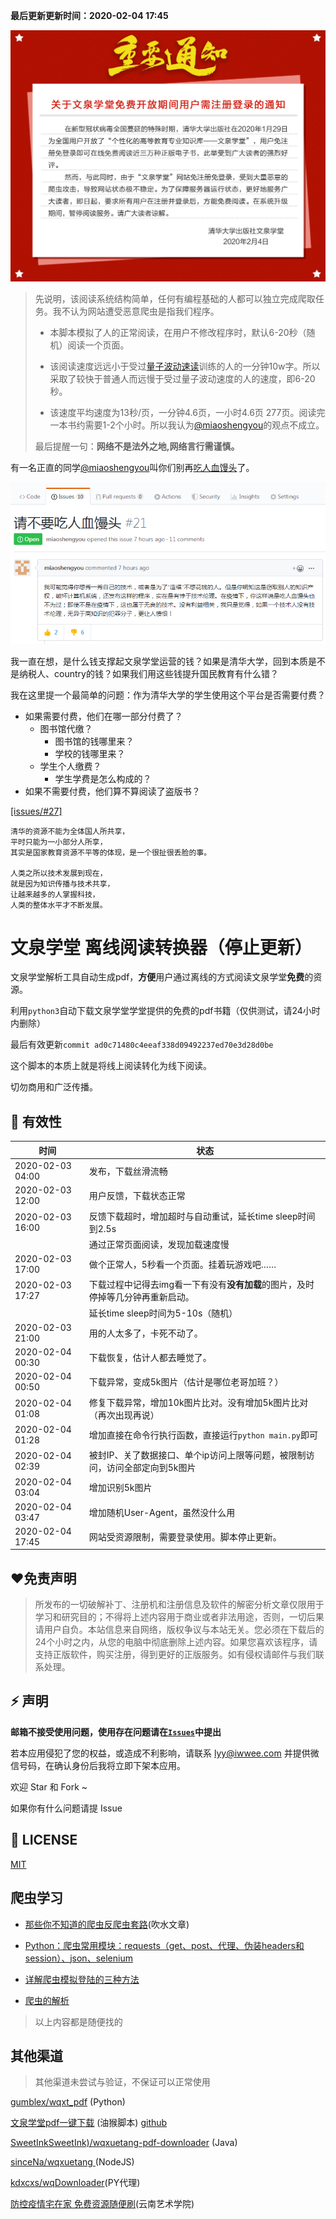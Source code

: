 **最后更新更新时间：2020-02-04 17:45**



![](notice.jpeg)





> 先说明，该阅读系统结构简单，任何有编程基础的人都可以独立完成爬取任务。我不认为网站遭受恶意爬虫是指我们程序。
>
> - 本脚本模拟了人的正常阅读，在用户不修改程序时，默认6-20秒（随机）阅读一个页面。
>
> - 该阅读速度远远小于受过[量子波动速读](https://baike.baidu.com/item/量子波动速读/4641373?fr=aladdin)训练的人的一分钟10w字。所以采取了较快于普通人而远慢于受过量子波动速度的人的速度，即6-20秒。
>
> - 该速度平均速度为13秒/页，一分钟4.6页，一小时4.6页 277页。阅读完一本书约需要1-2个小时。所以我认为[@miaoshengyou](https://github.com/miaoshengyou)的观点不成立。
>
> 最后提醒一句：**网络不是法外之地,网络言行需谨慎。**





有一名正直的同学[@miaoshengyou](https://github.com/miaoshengyou)叫你们别再[吃人血馒头](https://github.com/kajweb/wqxuetang_downloader/issues/21)了。

![](zhengzhi.png)

我一直在想，是什么钱支撑起文泉学堂运营的钱？如果是清华大学，回到本质是不是纳税人、country的钱？如果我们用这些钱提升国民教育有什么错？

我在这里提一个最简单的问题：作为清华大学的学生使用这个平台是否需要付费？

- 如果需要付费，他们在哪一部分付费了？
  - 图书馆代缴？
    - 图书馆的钱哪里来？
    - 学校的钱哪里来？
  - 学生个人缴费？
    - 学生学费是怎么构成的？
- 如果不需要付费，他们算不算阅读了盗版书？



[[issues/#27]](https://github.com/kajweb/wqxuetang_downloader/issues/27)

```
清华的资源不能为全体国人所共享，
平时只能为一小部分人所享，
其实是国家教育资源不平等的体现，是一个很扯很丢脸的事。

人类之所以技术发展到现在，
就是因为知识传播与技术共享，
让越来越多的人掌握科技，
人类的整体水平才不断发展。
```





# 文泉学堂 离线阅读转换器（停止更新）

文泉学堂解析工具自动生成pdf，**方便**用户通过离线的方式阅读文泉学堂**免费**的资源。



利用`python3`自动下载文泉学堂学堂提供的免费的pdf书籍（仅供测试，请24小时内删除）



最后有效更新`commit ad0c71480c4eeaf338d09492237ed70e3d28d0be`



这个脚本的本质上就是将线上阅读转化为线下阅读。



切勿商用和广泛传播。



## 🌙 有效性

| 时间             | 状态                                                         |
| ---------------- | ------------------------------------------------------------ |
| 2020-02-03 04:00 | 发布，下载丝滑流畅                                           |
| 2020-02-03 12:00 | 用户反馈，下载状态正常                                       |
| 2020-02-03 16:00 | 反馈下载超时，增加超时与自动重试，延长time sleep时间到2.5s   |
|                  | 通过正常页面阅读，发现加载速度慢                             |
| 2020-02-03 17:00 | 做个正常人，5秒看一个页面。挂着玩游戏吧……                    |
| 2020-02-03 17:27 | 下载过程中记得去img看一下有没有**没有加载**的图片，及时停掉等几分钟再重新启动。 |
|                  | 延长time sleep时间为5-10s（随机）                            |
| 2020-02-03 21:00 | 用的人太多了，卡死不动了。                                   |
| 2020-02-04 00:30 | 下载恢复，估计人都去睡觉了。                                 |
| 2020-02-04 00:50 | 下载异常，变成5k图片（估计是哪位老哥加班？）                 |
| 2020-02-04 01:08 | 修复下载异常，增加10k图片比对。没有增加5k图片比对（再次出现再说） |
| 2020-02-04 01:28 | 增加直接在命令行执行函数，直接运行`python main.py`即可       |
| 2020-02-04 02:39 | 被封IP、关了数据接口、单个ip访问上限等问题，被限制访问，访问全部定向到5k图片 |
| 2020-02-04 03:04 | 增加识别5k图片                                               |
| 2020-02-04 03:47 | 增加随机User-Agent，虽然没什么用                             |
| 2020-02-04 17:45 | 网站受资源限制，需要登录使用。脚本停止更新。                 |



## ❤免责声明

> 所发布的一切破解补丁、注册机和注册信息及软件的解密分析文章仅限用于学习和研究目的；不得将上述内容用于商业或者非法用途，否则，一切后果请用户自负。本站信息来自网络，版权争议与本站无关。您必须在下载后的24个小时之内，从您的电脑中彻底删除上述内容。如果您喜欢该程序，请支持正版软件，购买注册，得到更好的正版服务。如有侵权请邮件与我们联系处理。



## ⚡ 声明

**邮箱不接受使用问题，使用存在问题请在[`Issues`](https://github.com/kajweb/wqxuetang_downloader/issues)中提出**

若本应用侵犯了您的权益，或造成不利影响，请联系 lyy@iwwee.com 并提供微信号码，在确认身份后我将立即下架本应用。

欢迎 Star 和 Fork ~

如果你有什么问题请提 Issue



## 📃 LICENSE

[MIT](https://opensource.org/licenses/mit-license.php)



## 爬虫学习

- [那些你不知道的爬虫反爬虫套路](https://blog.csdn.net/kajweb/article/details/72849852)(吹水文章)

- [Python：爬虫常用模块：requests（get、post、代理、伪装headers和session）、json、selenium](https://blog.csdn.net/weixin_43473435/article/details/84637382)

- [详解爬虫模拟登陆的三种方法](https://blog.csdn.net/zhusongziye/article/details/91353222)

- [爬虫的解析](https://blog.csdn.net/qq_36958104/article/details/81478551)

> 以上内容都是随便找的

## 其他渠道

> 其他渠道未尝试与验证，不保证可以正常使用

[gumblex/wqxt_pdf](https://github.com/gumblex/wqxt_pdf) (Python)

[文泉学堂pdf一键下载](https://greasyfork.org/zh-CN/scripts/396025-文泉学堂pdf下载) (油猴脚本)   [github](https://github.com/Kevin0z0/wenquan-pdf-download)

[SweetInkSweetInk)/wqxuetang-pdf-downloader](https://github.com/SweetInk/wqxuetang-pdf-downloader) (Java)

[sinceNa/wqxuetang ](https://github.com/sinceNa/wqxuetang)(NodeJS)

[kdxcxs/wqDownloader](https://github.com/kdxcxs/wqDownloader)(PY代理)



[防控疫情宅在家 免费资源随便刷](http://www.ynart.edu.cn/info/1002/2807.htm)(云南艺术学院)